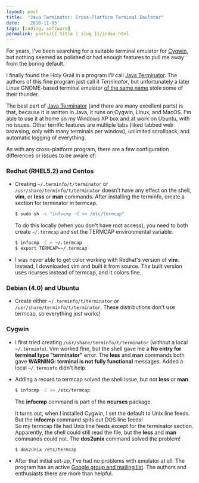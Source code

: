 ```yaml
---
layout: post
title:  "Java Terminator: Cross-Platform Terminal Emulator"
date:   '2010-11-05'
tags: [coding, software]
permalink: posts/{{ title | slug }}/index.html
---
```


For years, I've been searching for a suitable terminal emulator for
<a href="https://www.cygwin.com">Cygwin</a>, but nothing seemed as
polished or had enough features to pull me away from the boring
default.

I finally found the Holy Grail in a program I'll call
[Java Terminator](https://github.com/software-jessies-org/jessies/wiki/Terminator).
The authors of this fine program just call it <i>Terminator</i>, but unfortunately a later Linux GNOME-based terminal emulator
[of the same name](https://launchpad.net/terminator)
stole some of their thunder.

<!-- more -->

The best part of
[Java Terminator](https://github.com/software-jessies-org/jessies/wiki/Terminator)
(and there are many excellent parts) is that, because it is written in Java, it runs on Cygwin, Linux, and MacOS.  I'm able to use it at home on my Windows XP box and at work on Ubuntu, with no issues.  Other terrific features are multiple tabs (liked tabbed web browsing, only with many terminals per window), unlimited scrollback, and automatic logging of everything.


As with any cross-platform program, there are a few configuration differences or issues to be aware of:

### Redhat (RHEL5.2) and Centos

* Creating `~/.terminfo/t/terminator` or `/usr/share/terminfo/t/terminator` doesn't have any effect on the shell,
<b>vim</b>, or <b>less</b> or <b>man</b> commands.  After
installing the terminfo, create a section for terminator in termcap.

	~~~ bash
	$ sudo sh -c "infocmp -C >> /etc/termcap"
	~~~

	To do this locally (when you don't have root access), you need to
	both create `~/.termcap` and set the TERMCAP environmental
	variable.

	~~~ bash
	$ infocmp -C > ~/.termcap
	$ export TERMCAP=~/.termcap
	~~~

* I was never able to get color working with Redhat's version of <b>vim</b>.  Instead, I downloaded vim and built it from source.  The built version uses ncurses instead of termcap, and it colors fine.

### Debian (4.0) and Ubuntu

* Create either `~/.terminfo/t/terminator` or `/usr/share/terminfo/t/terminator`.  These distributions don't use termcap, so everything just works!

### Cygwin

* I first tried creating `/usr/share/terminfo/t/terminator`
(without a local `~/.terminfo`).  Vim worked fine, but the shell
gave me a <b>No entry for terminal type "terminator"</b> error.  The
<b>less</b> and <b>man</b> commands both gave <b>WARNING: terminal is not fully functional</b> messages.  Added a local `~/.terminfo`
didn't help.

* Adding a record to termcap solved the shell issue, but not
<b>less</b> or <b>man</b>.  

	~~~ bash
	$ infocmp -C >> /etc/termcap
	~~~

	The <b>infocmp</b> command is part of the <b>ncurses</b> package.

	It turns out, when I installed Cygwin, I set the default to Unix line feeds.  But the <b>infocmp</b> command spits out DOS line feeds!  
So my termcap file had Unix line feeds except for the terminator section.  Apparently, the shell could still read the file, but the <b>less</b> and <b>man</b> commands could not.  The <b>dos2unix</b>
command solved the problem!

	~~~ bash
	$ dos2unix /etc/termcap
	~~~

* After that initial set-up, I've had no problems with emulator at all.  The program has an active <a href="https://groups.google.com/group/terminator-users/">Google group and mailing list</a>.  The authors and enthusiasts there are more than helpful.
